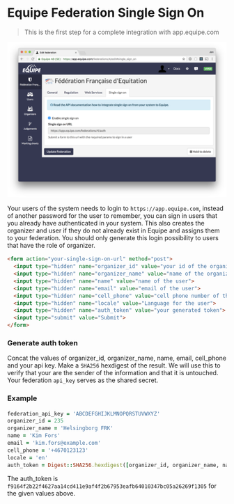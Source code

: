 # Equipe Federation Single Sign On

> This is the first step for a complete integration with app.equipe.com

![Translation of start reason values](images/single_sign_on_enabled.png?raw=true)

Your users of the system needs to login to `https://app.equipe.com`, instead of another password for the user to remember, you can sign in users that you already have authenticated in your system. This also creates the organizer and user if they do not already exist in Equipe and assigns them to your federation. You should only generate this login possibility to users that have the role of organizer.

```html
<form action="your-single-sign-on-url" method="post">
  <input type="hidden" name="organizer_id" value="your id of the organizer">
  <input type="hidden" name="organizer_name" value="name of the organizer">
  <input type="hidden" name="name" value="name of the user">
  <input type="hidden" name="email" value="email of the user">
  <input type="hidden" name="cell_phone" value="cell phone number of the user">
  <input type="hidden" name="locale" value="Language for the user">
  <input type="hidden" name="auth_token" value="your generated token">
  <input type="submit" value="Submit">
</form>
```

### Generate auth token

Concat the values of organizer_id, organizer_name, name, email, cell_phone and your api key. Make a `SHA256` hexdigest of the result. We will use this to verify that your are the sender of the information and that it is untouched. Your federation `api_key` serves as the shared secret.

### Example

```ruby
federation_api_key = 'ABCDEFGHIJKLMNOPQRSTUVWXYZ'
organizer_id = 235
organizer_name = 'Helsingborg FRK'
name = 'Kim Fors'
email = 'kim.fors@example.com'
cell_phone = '+4670123123'
locale = 'en'
auth_token = Digest::SHA256.hexdigest([organizer_id, organizer_name, name, email, cell_phone, locale, federation_api_key].join)
```

The auth_token is `f9164f2b22f4627aa14cd411e9af4f2b67953eafb64010347bc05a26269f1305` for the given values above.
